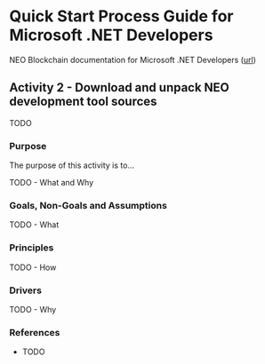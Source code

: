 # Quick Start Process Guide for Microsoft .NET Developers

NEO Blockchain documentation for Microsoft .NET Developers ([url](https://github.com/mwherman2000/neo-windocs/tree/master/windocs/quickstart-csharp))

## Activity 2 - Download and unpack NEO development tool sources

TODO

### Purpose

The purpose of this activity is to...

TODO - What and Why

### Goals, Non-Goals and Assumptions

TODO - What

### Principles

TODO - How

### Drivers

TODO - Why

### References

* TODO
